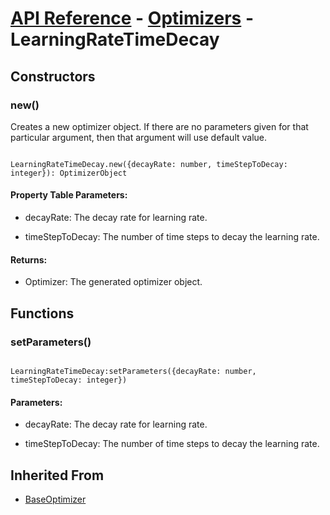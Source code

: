 # [API Reference](../../API.md) - [Optimizers](../Optimizers.md) - LearningRateTimeDecay

## Constructors

### new()

Creates a new optimizer object. If there are no parameters given for that particular argument, then that argument will use default value.

```

LearningRateTimeDecay.new({decayRate: number, timeStepToDecay: integer}): OptimizerObject

```

#### Property Table Parameters:

* decayRate: The decay rate for learning rate.

* timeStepToDecay: The number of time steps to decay the learning rate.

#### Returns:

* Optimizer: The generated optimizer object.

## Functions

### setParameters()

```

LearningRateTimeDecay:setParameters({decayRate: number, timeStepToDecay: integer})

```

#### Parameters:

* decayRate: The decay rate for learning rate.

* timeStepToDecay: The number of time steps to decay the learning rate.

## Inherited From

* [BaseOptimizer](BaseOptimizer.md)
